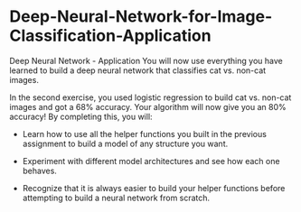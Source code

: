 # Deep-Neural-Network-for-Image-Classification-Application
Deep Neural Network - Application
You will now use everything you have learned to build a deep neural network that classifies cat vs. non-cat images.


In the second exercise, you used logistic regression to build cat vs. non-cat images and got a 68% accuracy. Your algorithm will now give you an 80% accuracy! By completing this, you will:

- Learn how to use all the helper functions you built in the previous assignment to build a model of any structure you want.

- Experiment with different model architectures and see how each one behaves.

- Recognize that it is always easier to build your helper functions before attempting to build a neural network from scratch.



